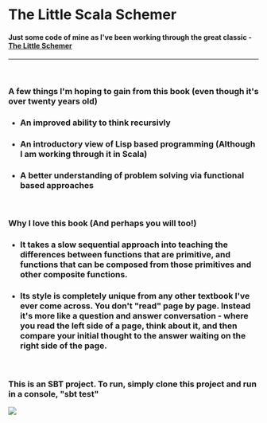 # The Little Scala Schemer

#### Just some code of mine as I've been working through the great classic -  [The Little Schemer][amazonLink]
---
&nbsp;

   [amazonLink]: <http://www.amazon.com/The-Little-Schemer-4th-Edition/dp/0262560992>
### A few things I'm hoping to gain from this book (even though it's over twenty years old)
  - ### An improved ability to think recursivly
  - ### An introductory view of Lisp based programming (Although I am working through it in Scala)
  - ### A better understanding of problem solving via functional based approaches

&nbsp;


### Why I love this book (And perhaps you will too!)
  - ### It takes a slow  sequential approach into teaching the differences between functions that are primitive, and functions that can  be composed from those primitives and other composite functions.
  - ### Its style is completely unique from any other textbook I've ever come across. You don't "read" page by page. Instead it's more like a question and answer conversation - where you read the left side of a page, think about it, and then compare your initial thought to the answer waiting on the right side of the page.

&nbsp;
### This is an SBT project. To run, simply clone this project and run in a console, "sbt test"


<img src="http://i.imgur.com/QbkbYkG.png"></img>
